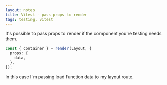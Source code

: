 ```yaml
---
layout: notes
title: Vitest - pass props to render
tags: testing, vitest
---
```


It's possible to pass props to render if the component you're testing needs them.

```ts
const { container } = render(Layout, {
  props: {
    data,
  },
});
```

In this case I'm passing load function data to my layout route.
